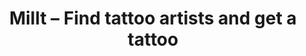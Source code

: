 ---
description: 真纹身，有点呃。
layout: post
results:
- primaryGenreName: Lifestyle
  version: '1.1'
  genreIds:
  - '6012'
  - '6008'
  formattedPrice: 免费
  artworkUrl60: http://is4.mzstatic.com/image/thumb/Purple62/v4/3e/a4/8f/3ea48f66-4ac3-2303-fe04-b1a247240a5e/source/60x60bb.jpg
  minimumOsVersion: '8.0'
  appletvScreenshotUrls: &a []
  sellerName: Ivo Dimitrov
  supportedDevices:
  - iPad2Wifi
  - iPad23G
  - iPhone4S
  - iPadThirdGen
  - iPadThirdGen4G
  - iPhone5
  - iPodTouchFifthGen
  - iPadFourthGen
  - iPadFourthGen4G
  - iPadMini
  - iPadMini4G
  - iPhone5c
  - iPhone5s
  - iPhone6
  - iPhone6Plus
  - iPodTouchSixthGen
  genres:
  - 生活
  - 摄影与录像
  currentVersionReleaseDate: '2016-08-08T17:47:20Z'
  trackName: Millt – Find tattoo artists and get a tattoo
  isVppDeviceBasedLicensingEnabled: true
  description: 'This is just a small part of why you should get a tattoo with
    Millt app:

    • All best artists in one app

    • Works of the artists are updated daily

    • Ability to chat with the artists directly

    • Filtering by city and country


    Soon:

    ! New look of artist''s profiles

    ! Reviews and ratings for tattoo artists

    ! Sending your sketches to artists

    ! Estimate of tattoo cost

    and more ...


    Enjoy, Millt Team'
  price: 0
  trackId: 1137884963
  releaseDate: '2016-08-06T18:59:01Z'
  advisories:
  - 偶尔/轻微的现实暴力
  - 频繁/强烈的成人/性暗示题材
  - 偶尔/轻微的卡通或幻想暴力
  - 偶尔/轻微的色情内容或裸露
  - 频繁/强烈的惊悚/恐怖题材
  screenshotUrls:
  - http://a4.mzstatic.com/us/r30/Purple18/v4/81/f9/86/81f98671-d8cc-a333-9da9-9b53a02d2357/screen696x696.jpeg
  - http://a2.mzstatic.com/us/r30/Purple20/v4/b7/55/2b/b7552b79-db47-44cc-e3c1-ad98b2c01fab/screen696x696.jpeg
  - http://a1.mzstatic.com/us/r30/Purple60/v4/8a/1d/41/8a1d4156-dfbc-683e-1458-0e4ae5e55930/screen696x696.jpeg
  artistViewUrl: https://itunes.apple.com/cn/developer/ivo-dimitrov/id1137884962?uo=4
  primaryGenreId: 6012
  kind: software
  fileSizeBytes: '11214042'
  bundleId: com.millt.Tattoo
  trackContentRating: 17+
  releaseNotes: Minor fixes
  contentAdvisoryRating: 17+
  trackCensoredName: Millt – Find tattoo artists and get a tattoo
  isGameCenterEnabled: false
  artistName: Ivo Dimitrov
  languageCodesISO2A:
  - EN
  features: *a
  wrapperType: software
  artworkUrl512: http://is4.mzstatic.com/image/thumb/Purple62/v4/3e/a4/8f/3ea48f66-4ac3-2303-fe04-b1a247240a5e/source/512x512bb.jpg
  artworkUrl100: http://is4.mzstatic.com/image/thumb/Purple62/v4/3e/a4/8f/3ea48f66-4ac3-2303-fe04-b1a247240a5e/source/100x100bb.jpg
  trackViewUrl: https://geo.itunes.apple.com/cn/app/millt-find-tattoo-artists/id1137884963?mt=8&uo=4
  artistId: 1137884962
  currency: CNY
  ipadScreenshotUrls: *a
category: 生活
tags: tag1
resultCount: 1
title: Millt – Find tattoo artists and get a tattoo

---
